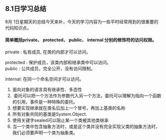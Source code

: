 ## 8.1日学习总结
8月 1日星期天的总结今天来补，今天的学习内容为一些平时经常用到的很重要的代码知识点。  

#### 简单概括private、 protected、 public、 internal 分别的修饰符的访问权限。
private : 私有成员, 在类的内部才可以访问。  

protected : 保护成员，该类内部和继承类中可以访问。  
public : 公共成员，完全公开，没有访问限制。   

internal: 在同一个命名空间才可以访问。  

1. 面向对象的语言具有继承性、多态性
1.  委托可以把一个方法作为参数代入另一个方法，委托可以理解为指向一个函数的引用，事件是一种特殊的委托。
1. 想要实现继承就在类名后加上一个冒号，再加上基类的名称
1. 所有对象共同的基类是System.Object.
1. 使用关键字sealed可以阻止某一个类被其他类继承
1. 当一个类中包含抽象方法时，或是这个类并没有完全实现父类的抽象方法时，我们必须要声明一个类为抽象类。